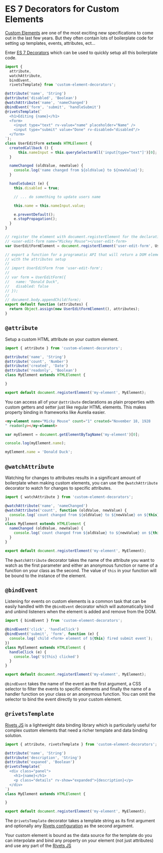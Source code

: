 # ES 7 Decorators for Custom Elements

[Custom Elements](http://www.html5rocks.com/en/tutorials/webcomponents/customelements/) are one of the most exciting new specifications to come out in the last few years. But they often contain lots of boilerplate code for setting up templates, events, attributes, ect...

Enter [ES 7 Decorators](https://github.com/wycats/javascript-decorators) which can be used to quickly setup all this boilerplate code.

```js
import {
  attribute,
  watchAttribute,
  bindEvent,
  rivetsTemplate} from 'custom-element-decorators';

@attribute('name', 'String')
@attribute('disabled', 'Boolean')
@watchAttribute('name', 'nameChanged')
@bindEvent('form', 'submit', 'handleSubmit')
@rivetsTemplate(`
  <h1>Editing {name}</h1>
  <form>
    <input type="text" rv-value="name" placeholder="Name" />
    <input type="submit" value="Done" rv-disabled="disabled"/>
  </form>
`);
class UserEditForm extends HTMLElement {
  createdCallback () {
      this.nameInput = this.querySelectorAll('input[type="text"]')[0];
  }

  nameChanged (oldValue, newValue) {
    console.log('name changed from ${oldValue} to ${newValue}');
  }

  handleSubmit (e) {
    this.disabled = true;

    // ... do something to update users name

    this.name = this.nameInput.value;

    e.preventDefault();
    e.stopPropagation();
  }
}

// register the element with document.registerElement for the declarative API
// <user-edit-form name="Mickey Mouse"></user-edit-form>
var UserEditFormElement = document.registerElement('user-edit-form', UserEditForm);

// export a function for a programatic API that will return a DOM element
// with the attributes setup
//
// import UserEditForm from 'user-edit-form';
//
// var form = UserEditForm({
//   name: "Donald Duck",
//   disabled: false
// });
//
// document.body.appendChild(form);
export default function (attributes) {
  return Object.assign(new UserEditFormElement(), attributes);
}
```

## `@attribute`

Setup a custom HTML attribute on your custom element.

```js
import { attribute } from 'custom-element-decorators';

@attribute('name', 'String')
@attribute('count', 'Number')
@attribute('created', 'Date')
@attribute('readonly', 'Boolean')
class MyElement extends HTMLElement {

}

export default document.registerElement('my-element', MyElement);
```

You can access all of your `@attribute` declarations as plain properties with custom getters and setter just like regular HTML elements. This makes property binding in frameworks like Aurelia easier.

```html
<my-element name="Micky Mouse" count="1" created="November 18, 1928
" readonly></my-element>
```

```js
var myElement = document.getElementByTagName('my-element')[0];

console.log(myElement.name);

myElement.name = 'Donald Duck';
```

## `@watchAttribute`

Watching for changes to attributes results in a significant amount of boilerplate when making custom elements, you can use the `@watchAttribute` decorator to watch for changes to specific attributes.

```js
import { watchAttribute } from 'custom-element-decorators';

@watchAttribute('name', 'nameChanged')
@watchAttribute('count', function (oldValue, newValue) {
  console.log(`count changed from ${oldValue} to ${newValue} on ${this}`);
})
class MyElement extends HTMLElement {
  nameChanged (oldValue, newValue) {
    console.log(`count changed from ${oldValue} to ${newValue} on ${this}`);
  }
}

export default document.registerElement('my-element', MyElement);
```

The `@watchAttribute` decorator takes the name of the attribute you want to watch as the first parameter and either an anonymous function or name of a function on your class as the second. The value of `this` in your function will be bound to the instance of the element.

## `@bindEvent`

Listening for events on custom elements is a common task that can be easily handled with the `@bindEvent` decorator which will automatically bind and unbind listeners when the element is added and remove from the DOM.

```js
import { bindEvent } from 'custom-element-decorators';

@bindEvent('click', 'handleClick')
@bindEvent('submit', 'form', function (e) {
  console.log(`child <form> element of ${this} fired submit event`);
})
class MyElement extends HTMLElement {
  handleClick (e) {
    console.log('${this} clicked')
  }
}

export default document.registerElement('my-element', MyElement);
```

`@bindEvent` takes the name of the event as the first argument, a CSS selector to filter the events to specific elements and finally the name of a handler function on your class or an anonymous function. You can omit the selector to bind the event directly to your custom element.

## `@rivetsTemplate`

[Rivets JS](http://rivetsjs.com/) is a lightweight data binding library which is particularly useful for complex custom elements that need a richer template and data binding solution.

```js
import { attribute, rivetsTemplate } from 'custom-element-decorators';

@attribute('name', 'String')
@attribute('description', 'String')
@attribute('expaned', 'Boolean')
@rivetsTemplate(`
  <div class="panel">
    <h1>{name}</h1>
    <p class="details" rv-show="expanded">{description}</p>
  </div>
`)
class MyElement extends HTMLElement {

}

export default document.registerElement('my-element', MyElement);
```

The `@rivetsTemplate` decorator takes a template string as its first argument and optionally any [Rivets configuration](http://rivetsjs.com/docs/guide/#usage-configuring) as the second argument.

Your custom element is bound as the data source for the template do you can interpolate and bind any property on your element (not just attributes) and use any part of the [Rivets JS](http://rivetsjs.com/)
